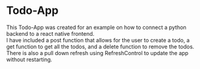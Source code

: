 # Todo-App
This Todo-App was created for an example on how to connect a python backend to a react native frontend.<br>
I have included a post function that allows for the user to create a todo, a get function to get all the todos, and a delete function to remove the todos.<br>
There is also a pull down refresh using RefreshControl to update the app without restarting. 
